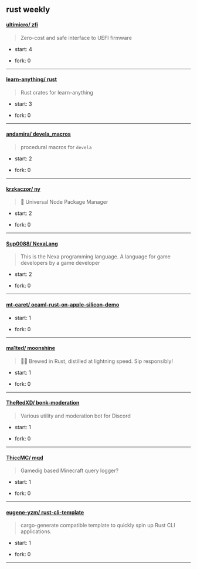 ## rust weekly

#### [ultimicro/ zfi](https://github.com/ultimicro/zfi)
>  Zero-cost and safe interface to UEFI firmware
+ start: 4
+ fork: 0
---
#### [learn-anything/ rust](https://github.com/learn-anything/rust)
>  Rust crates for learn-anything
+ start: 3
+ fork: 0
---
#### [andamira/ devela_macros](https://github.com/andamira/devela_macros)
>  procedural macros for `devela`
+ start: 2
+ fork: 0
---
#### [krzkaczor/ ny](https://github.com/krzkaczor/ny)
>  🗽 Universal Node Package Manager
+ start: 2
+ fork: 0
---
#### [Sup0088/ NexaLang](https://github.com/Sup0088/NexaLang)
>  This is the Nexa programming language. A language for game developers by a game developer
+ start: 2
+ fork: 0
---
#### [mt-caret/ ocaml-rust-on-apple-silicon-demo](https://github.com/mt-caret/ocaml-rust-on-apple-silicon-demo)
>  
+ start: 1
+ fork: 0
---
#### [ma1ted/ moonshine](https://github.com/ma1ted/moonshine)
>  🌙✨ Brewed in Rust, distilled at lightning speed. Sip responsibly!
+ start: 1
+ fork: 0
---
#### [TheRedXD/ bonk-moderation](https://github.com/TheRedXD/bonk-moderation)
>  Various utility and moderation bot for Discord
+ start: 1
+ fork: 0
---
#### [ThiccMC/ mqd](https://github.com/ThiccMC/mqd)
>  Gamedig based Minecraft query logger?
+ start: 1
+ fork: 0
---
#### [eugene-yzm/ rust-cli-template](https://github.com/eugene-yzm/rust-cli-template)
>  cargo-generate compatible template to quickly spin up Rust CLI applications.
+ start: 1
+ fork: 0
---
